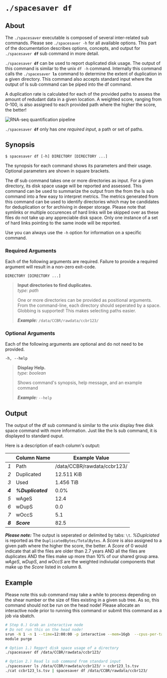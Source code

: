 # <code>./spacesaver <b>df</b></code>

## About 
The `./spacesaver` executable is composed of several inter-related sub commands. Please see `./spacesaver -h` for all available options. This part of the documentation describes options, concepts, and output for <code>./spacesaver <b>df</b></code> sub command in more detail. 

<code>./spacesaver <b>df</b></code> can be used to report duplicated disk usage. The output of this command is similar to the unix `df -h` command. Internally this command calls the <code>./spacesaver <b>ls</b></code> command to determine the extent of duplication in a given directory. This command also accepts standard input where the output of ls sub command can be piped into the df command. 

A duplication rate is calculated for each of the provided paths to assess the amount of redudant data in a given location. A weighted score, ranging from 0-100, is also assigned to each provided path where the higher the score, the better!

![RNA-seq quantification pipeline](assets/images/score.png)

<code>./spacesaver <b>df</b></code> only has *one required input*, a path or set of paths.

## Synopsis
```text
$ spacesaver df [-h] DIRECTORY [DIRECTORY ...]
```

The synopsis for each command shows its parameters and their usage. Optional parameters are shown in square brackets.

The df sub command takes one or more directories as input. For a given directory, its disk space usage will be reported and assessed. This command can be used to summarize the output from the from the ls sub command into a few easy to interpret metrics. The metrics generated from this command can be used to identify directories which may be candidates for deduplication or for archiving in deeper storage. Please note that symlinks or multiple occurences of hard links will be skipped over as these files do not take up any appreciable disk space. Only one instance of a set of hard links pointing to the same inode will be reported.

Use you can always use the `-h` option for information on a specific command. 

### Required Arguments

Each of the following arguments are required. Failure to provide a required argument will result in a non-zero exit-code.

  `DIRECTORY [DIRECTORY ...]`  
> **Input directories to find duplicates.**  
> *type: path*  
> 
> One or more directories can be provided as positional arguments. From the command-line, each directory should seperated by a space. Globbing is supported! This makes selecting paths easier.
> 
> ***Example:*** `/data/CCBR/rawdata/ccbr123/`

### Optional Arguments

Each of the following arguments are optional and do not need to be provided. 

  `-h, --help`            
> **Display Help.**  
> *type: boolean*
> 
> Shows command's synopsis, help message, and an example command
> 
> ***Example:*** `--help`

## Output 

The output of the df sub command is similar to the unix display free disk space command with more information. Just like the ls sub command, it is displayed to standard ouput.

Here is a description of each column's output:

|          | Column Name        | Example Value                         |
|----------|--------------------|---------------------------------------|
| *1*      | Path               | /data/CCBR/rawdata/ccbr123/           |
| *2*      | Duplicated         | 12.511 KiB                            |
| *3*      | Used               | 1.456 TiB                             |
| ***4***  | ***%Duplicated***  | 0.0%                                  |
| *5*      | wAgeS              | 12.4                                  |
| *6*      | wDupS              | 0.0                                   |
| *7*      | wOccS              | 5.1                                   |
| ***8***  | ***Score***        | 82.5                                  |


***Please note:*** The output is seperated or delimited by tabs: `\t`. *%Duplciated* is reported as the `DuplicatedBytes/TotalBytes`. A *Score* is also assigned to a given path where the higher the score, the better. A *Score* of 0 would indicate that all the files are older than 2.7 years AND all the files are duplicates AND the files make up more than 10% of our shared group area. *wAgeS*, *wDupS*, and *wOccS* are the weighted indiviudal components that make up the *Score* listed in column 8.

## Example

Please note this sub command may take a while to process depending on the shear number or the size of files existing in a given sub tree. As so, this command should not be run on the head node! Please allocate an interactive node prior to running this command or submit this command as a job via sbatch.

```bash 
# Step 0.) Grab an interactive node
# Do not run this on the head node!
srun -N 1 -n 1 --time=12:00:00 -p interactive --mem=16gb  --cpus-per-task=4 --pty bash
module purge

# Option 1.) Repprt disk space usage of a directory
./spacesaver df /data/CCBR/rawdata/ccbr123/

# Option 2.) Read ls sub command from standard input
./spacesaver ls /data/CCBR/rawdata/ccbr123/ > ccbr123_ls.tsv
./cat ccbr123_ls.tsv | spacesaver df /data/CCBR/rawdata/ccbr123/
```